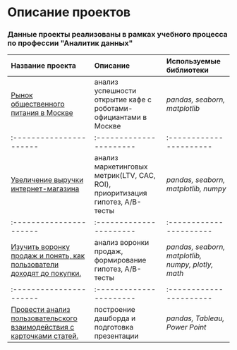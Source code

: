 # Описание проектов 

### Данные проекты реализованы в рамках учебного процесса по профессии "Аналитик данных"

| Название проекта | Описание | Используемые библиотеки | 
| :---------------------- | :---------------------- | :---------------------- |
| [Рынок общественного питания в Москве](<https://github.com/ac7or/Data_Analyst/tree/main/rest_data>) | анализ успешности открытие кафе с роботами-официантами в Москве| *pandas, seaborn, matplotlib* |
| :---------------------- | :---------------------- | :---------------------- |
| [Увеличение выручки интернет-магазина](<https://github.com/ac7or/Data_Analyst/tree/main/revenue_online_shop>) | анализ маркетинговых метрик(LTV, CAC, ROI), приоритизация гипотез, A/B-тесты | *pandas, seaborn, matplotlib, numpy* |
| :---------------------- | :---------------------- | :---------------------- |
| [Изучить воронку продаж и понять, как пользователи доходят до покупки.](<https://github.com/ac7or/Data_Analyst/tree/main/mobile_app_font>) | анализ воронки продаж, формирование гипотез, A/B-тесты | *pandas, seaborn, matplotlib, numpy, plotly, math* |
| :---------------------- | :---------------------- | :---------------------- |
| [Провести анализ пользовательского взаимодействия с карточками статей.](<https://github.com/ac7or/Data_Analyst/tree/main/Tableau>) | построение дашборда и подготовка презентации | *pandas, Tableau, Power Point* |
